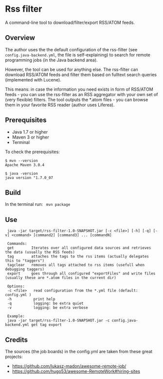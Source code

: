 Rss filter
==========
A command-line tool to download/filter/export RSS/ATOM feeds.

## Overview
The author uses the the default configuration of the rss-filter (see `config.java-backend.yml`, the file is self-explaining) to search for remote programming jobs (in the Java backend area).

However, the tool can be used for anything else. The rss-filter can download RSS/ATOM feeds and filter them based on fulltext search queries (implemented with Lucene).

This means: in case the information you need exists in form of RSS/ATOM feeds - you can use the rss-filter as an RSS aggregator with your own set of (very flexible) filters.
The tool outputs the *.atom files - you can browse them in your favorite RSS reader (author uses Liferea).

## Prerequisites
* Java 1.7 or higher
* Maven 3 or higher
* Terminal

To check the prerequisites:

```
$ mvn --version
Apache Maven 3.0.4

$ java -version
java version "1.7.0_07
```

 
## Build
In the terminal run: `  mvn package  `

## Use
```
 java -jar target/rss-filter-1.0-SNAPSHOT.jar [-c <file>] [-h] [-q] [-v] <command> [command2] [command3] ... [commandN]

 Commands:
 get		Iterates over all configured data sources and retrieves the data (usually the RSS feeds)
 tag		attaches the tags to the rss items (actually delegates this to "taggers")
 tagclear	removes all tags attached to rss items (usefull when debugging taggers)
 export		goes through all configured "exportFiles" and write files (usually these are *.atom files in the current dir)

 Options:
 -c <file>   read configuration from the *.yml file (default: config.yml )
 -h          print help
 -q          logging: be extra quiet
 -v          logging: be extra verbose

 Example:
 java -jar target/rss-filter-1.0-SNAPSHOT.jar -c config.java-backend.yml get tag export 
```

## Credits
The sources (the job boards) in the config.yml are taken from these great projects:
  
*  https://github.com/lukasz-madon/awesome-remote-job/
*  https://github.com/hugo53/awesome-RemoteWork#hiring-sites
